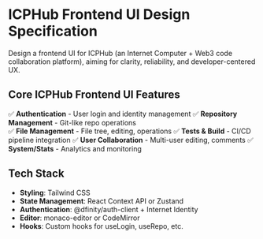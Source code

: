 # ICPHub Frontend UI Design Specification

Design a frontend UI for ICPHub (an Internet Computer + Web3 code collaboration platform), aiming for clarity, reliability, and developer-centered UX.

## Core ICPHub Frontend UI Features

✅ **Authentication** - User login and identity management
✅ **Repository Management** - Git-like repo operations  
✅ **File Management** - File tree, editing, operations
✅ **Tests & Build** - CI/CD pipeline integration
✅ **User Collaboration** - Multi-user editing, comments
✅ **System/Stats** - Analytics and monitoring

## Tech Stack

- **Styling**: Tailwind CSS
- **State Management**: React Context API or Zustand  
- **Authentication**: @dfinity/auth-client + Internet Identity  
- **Editor**: monaco-editor or CodeMirror
- **Hooks**: Custom hooks for useLogin, useRepo, etc.
